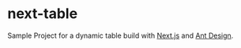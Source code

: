 # next-table
Sample Project for a dynamic table build with [Next.js](https://nextjs.org/ "Next.js Homepage") and [Ant Design](https://ant.design/ "Ant Design Homepage").
